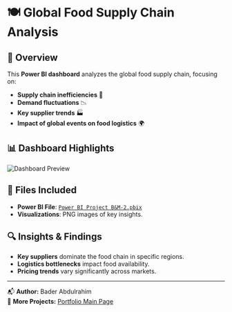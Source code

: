 # 🍽️ Global Food Supply Chain Analysis

## 📌 Overview
This **Power BI dashboard** analyzes the global food supply chain, focusing on:
- **Supply chain inefficiencies** 🚢
- **Demand fluctuations** 📉
- **Key supplier trends** 🏭
- **Impact of global events on food logistics** 🌍

## 📊 Dashboard Highlights
![Dashboard Preview](dashboard-screenshot.png)

## 📂 Files Included
- **Power BI File**: [`Power BI Project B&M-2.pbix`](Power%20BI%20Project%20B&M-2.pbix)
- **Visualizations**: PNG images of key insights.

## 🔍 Insights & Findings
- **Key suppliers** dominate the food chain in specific regions.
- **Logistics bottlenecks** impact food availability.
- **Pricing trends** vary significantly across markets.

---

📬 **Author:** Bader Abdulrahim  
📌 **More Projects:** [Portfolio Main Page](../README.md)
